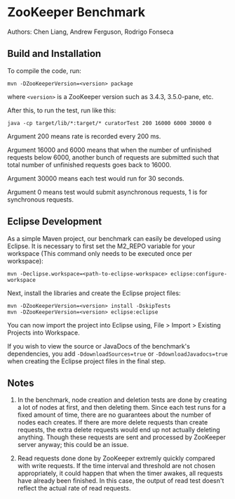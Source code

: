 # ZooKeeper Benchmark

Authors: Chen Liang, Andrew Ferguson, Rodrigo Fonseca

## Build and Installation

To compile the code, run: 

	mvn -DZooKeeperVersion=<version> package

where `<version>` is a ZooKeeper version such as 3.4.3, 3.5.0-pane, etc.

After this, to run the test, run like this:

	java -cp target/lib/*:target/* curatorTest 200 16000 6000 30000 0

Argument 200 means rate is recorded every 200 ms.

Argument 16000 and 6000 means that when the number of unfinished requests below 
6000, another bunch of requests are submitted such that total number of 
unfinished requests goes back to 16000.

Argument 30000 means each test would run for 30 seconds.

Argument 0 means test would submit asynchronous requests, 1 is for synchronous 
requests.


## Eclipse Development

As a simple Maven project, our benchmark can easily be developed using Eclipse.
It is necessary to first set the M2_REPO variable for your workspace (This
command only needs to be executed once per workspace):

	mvn -Declipse.workspace=<path-to-eclipse-workspace> eclipse:configure-workspace

Next, install the libraries and create the Eclipse project files:

	mvn -DZooKeeperVersion=<version> install -DskipTests
	mvn -DZooKeeperVersion=<version> eclipse:eclipse

You can now import the project into Eclipse using, File > Import > Existing
Projects into Workspace.

If you wish to view the source or JavaDocs of the benchmark's dependencies, you
add `-DdownloadSources=true` or `-DdownloadJavadocs=true` when creating the
Eclipse project files in the final step.

## Notes

1. In the benchmark, node creation and deletion tests are done by creating a lot
of nodes at first, and then deleting them. Since each test runs for a fixed 
amount of time, there are no guarantees about the number of nodes each creates.
If there are more delete requests than create requests, the extra delete 
requests would end up not actually deleting anything. Though these requests are 
sent and processed by ZooKeeper server anyway; this could be an issue.

2. Read requests done done by ZooKeeper extremly quickly compared with write 
requests. If the time interval and threshold are not chosen appropriately, it 
could happen that when the timer awakes, all requests have already been 
finished. In this case, the output of read test doesn't reflect the actual rate 
of read requests. 
